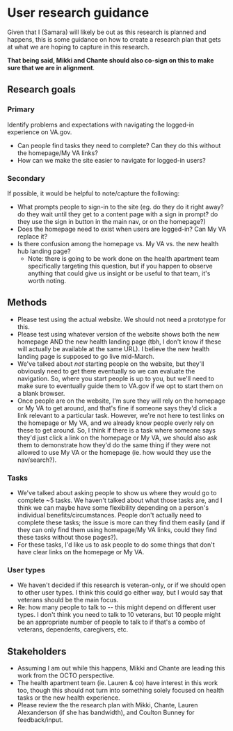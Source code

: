 # User research guidance

Given that I (Samara) will likely be out as this research is planned and happens, this is some guidance on how to create a research plan that gets at what we are hoping to capture in this research.

**That being said, Mikki and Chante should also co-sign on this to make sure that we are in alignment**.

## Research goals

### Primary

Identify problems and expectations with navigating the logged-in experience on VA.gov.

- Can people find tasks they need to complete? Can they do this without the homepage/My VA links?
- How can we make the site easier to navigate for logged-in users?

### Secondary

If possible, it would be helpful to note/capture the following:

- What prompts people to sign-in to the site (eg. do they do it right away? do they wait until they get to a content page with a sign in prompt? do they use the sign in button in the main nav, or on the homepage?)
- Does the homepage need to exist when users are logged-in? Can My VA replace it?
- Is there confusion among the homepage vs. My VA vs. the new health hub landing page? 
  - Note: there is going to be work done on the health apartment team specifically targeting this question, but if you happen to observe anything that could give us insight or be useful to that team, it's worth noting.

## Methods

- Please test using the actual website. We should not need a prototype for this.
- Please test using whatever version of the website shows both the new homepage AND the new health landing page (tbh, I don't know if these will actually be available at the same URL). I believe the new health landing page is supposed to go live mid-March.
- We've talked about *not* starting people on the website, but they'll obviously need to get there eventually so we can evaluate the navigation. So, where you start people is up to you, but we'll need to make sure to eventually guide them to VA.gov if we opt to start them on a blank browser.
- Once people are on the website, I'm sure they will rely on the homepage or My VA to get around, and that's fine if someone says they'd click a link relevant to a particular task. However, we're not here to test links on the homepage or My VA, and we already know people overly rely on these to get around. So, I think if there is a task where someone says they'd just click a link on the homepage or My VA, we should also ask them to demonstrate how they'd do the same thing if they were not allowed to use My VA or the homepage (ie. how would they use the nav/search?).

### Tasks

- We've talked about asking people to show us where they would go to complete ~5 tasks. We haven't talked about what those tasks are, and I think we can maybe have some flexibility depending on a person's individual benefits/circumstances. People don't actually need to complete these tasks; the issue is more can they find them easily (and if they can only find them using homepage/My VA links, could they find these tasks without those pages?).
- For these tasks, I'd like us to ask people to do some things that don't have clear links on the homepage or My VA.

### User types

- We haven't decided if this research is veteran-only, or if we should open to other user types. I think this could go either way, but I would say that veterans should be the main focus.
- Re: how many people to talk to -- this might depend on different user types. I don't think you need to talk to 10 veterans, but 10 people might be an appropriate number of people to talk to if that's a combo of veterans, dependents, caregivers, etc.

## Stakeholders

- Assuming I am out while this happens, Mikki and Chante are leading this work from the OCTO perspective.
- The health apartment team (ie. Lauren & co) have interest in this work too, though this should not turn into something solely focused on health tasks or the new health experience. 
- Please review the the research plan with Mikki, Chante, Lauren Alexanderson (if she has bandwidth), and Coulton Bunney for feedback/input.
